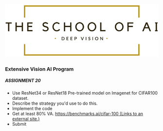 # ![LOGO](images/LOGO.png)



### 					                    									Extensive Vision AI Program

##### ASSIGNMENT 20

- Use ResNet34 or ResNet18 Pre-trained model on Imagenet for CIFAR100 dataset. 
- Describe the strategy you'd use to do this. 
- Implement the code
- Get at least 80% VA. [https://benchmarks.ai/cifar-100 (Links to an external site.)](https://benchmarks.ai/cifar-100)
- Submit

